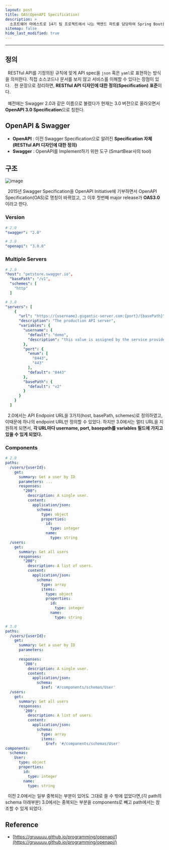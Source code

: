 ```yaml
---
layout: post
title: OAS(OpenAPI Specification)
description: >
  소프트웨어 마에스트로 14기 팀 프로젝트에서 나는 백엔드 파트를 담당하여 Spring Boot를 통한 API 서버 개발을 하게 되었다. 이를 위해 학습 차 게시글을 작성하게 되었다.
sitemap: false
hide_last_modified: true
---
```


---

## 정의

&nbsp; RESTful API를 기정의된 규칙에 맞게 API spec을 `json` 혹은 `yaml`로 표현하는 방식을 의미한다. 직접 소스코드나 문서를 보지 않고 서비스를 이해할 수 있다는 장점이 있다.
&nbsp; 한 문장으로 정리하면, **RESTful API 디자인에 대한 정의(Specification) 표준**이다.<br><br>
&nbsp; 예전에는 Swagger 2.0과 같은 이름으로 불렸다가 현재는 3.0 버전으로 올라오면서 **OpenAPI 3.0 Specification**으로 칭한다.

## OpenAPI & Swagger

- **OpenAPI** : 이전 Swagger Specification으로 알려진 **Specification 자체 (RESTful API 디자인에 대한 정의)**
- **Swagger** : OpenAPI를 Implement하기 위한 도구 (SmartBear사의 tool)

## 구조

![image](https://user-images.githubusercontent.com/68031450/246908742-32588cd7-61cb-4653-8447-105cc393b4fc.png)

&nbsp; 2015년 Swagger Specification을 OpenAPI Initiative에 기부하면서 OpenAPI Specification(OAS)로 명칭이 바뀌었고, 그 이후 첫번째 major release가 **OAS3.0**이라고 한다.

### Version

```yaml
# 2.0
"swagger": "2.0"

# 3.0
"openapi": "3.0.0"
```

### Multiple Servers

```yaml
# 2.0
"host": "petstore.swagger.io",
  "basePath": "/v1",
  "schemes": [
    "http"
  ]

# 3.0
"servers": [
    {
      "url": "https://{username}.gigantic-server.com:{port}/{basePath}",
      "description": "The production API server",
      "variables": {
        "username": {
          "default": "demo",
          "description": "this value is assigned by the service provider, in this example `gigantic-server.com`"
        },
        "port": {
          "enum": [
            "8443",
            "443"
          ],
          "default": "8443"
        },
        "basePath": {
          "default": "v2"
        }
      }
    }
  ]
```

&nbsp; 2.0에서는 API Endpoint URL을 3가지(host, basePath, schemes)로 정의하였고, 이때문에 하나의 endpoint URL만 정의할 수 있었다. 하지만 3.0에서는 멀티 URL을 지원하게 되면서, **각 URL마다 username, port, basepath를 variables 필드에 가지고 있을 수 있게 되었다.**

### Components

```yaml
# 2.0
paths:
  /users/{userId}:
    get:
      summary: Get a user by ID
      parameters: ...
      responses:
        "200":
          description: A single user.
          content:
            application/json:
              schema:
                type: object
                properties:
                  id:
                    type: integer
                  name:
                    type: string
  /users:
    get:
      summary: Get all users
      responses:
        "200":
          description: A list of users.
          content:
            application/json:
              schema:
                type: array
                items:
                  type: object
                  properties:
                    id:
                      type: integer
                    name:
                      type: string

# 3.0
paths:
  /users/{userId}:
    get:
      summary: Get a user by ID
      parameters:
        ...
      responses:
        '200':
          description: A single user.
          content:
            application/json:
              schema:
                $ref: '#/components/schemas/User'
  /users:
    get:
      summary: Get all users
      responses:
        '200':
          description: A list of users.
          content:
            application/json:
              schema:
                type: array
                items:
                  $ref: '#/components/schemas/User'
components:
  schemas:
    User:
      type: object
      properties:
        id:
          type: integer
        name:
          type: string
```

&nbsp; 이전 2.0에서는 일부 중복되는 부분이 있어도 그대로 쓸 수 밖에 없었다면,(각 path의 schema 아래부분) 3.0에서는 중복되는 부분을 components로 빼고 path에서는 참조할 수 있게 되었다.

## Reference

- [https://gruuuuu.github.io/programming/openapi/](https://gruuuuu.github.io/programming/openapi/)
